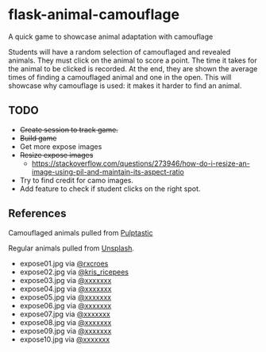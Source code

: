 # flask-animal-camouflage
A quick game to showcase animal adaptation with camouflage

Students will have a random selection of camouflaged and revealed animals. They must click on the animal to score a point. The time it takes for the animal to be clicked is recorded. At the end, they are shown the average times of finding a camouflaged animal and one in the open. This will showcase why camouflage is used: it makes it harder to find an animal.

## TODO

- ~~Create session to track game.~~
- ~~Build game~~
- Get more expose images
- ~~Resize expose images~~
  - https://stackoverflow.com/questions/273946/how-do-i-resize-an-image-using-pil-and-maintain-its-aspect-ratio
- Try to find credit for camo images.
- Add feature to check if student clicks on the right spot.

## References

Camouflaged animals pulled from [Pulptastic](https://pulptastic.com/17-camouflaged-animals/)

Regular animals pulled from [Unsplash](https://unsplash.com/s/photos/animal).

- expose01.jpg via [@rxcroes](https://unsplash.com/@rxcroes)
- expose02.jpg via [@kris_ricepees](https://unsplash.com/@kris_ricepees)
- expose03.jpg via [@xxxxxxx](https://unsplash.com/@xxxxxxx)
- expose04.jpg via [@xxxxxxx](https://unsplash.com/@xxxxxxx)
- expose05.jpg via [@xxxxxxx](https://unsplash.com/@xxxxxxx)
- expose06.jpg via [@xxxxxxx](https://unsplash.com/@xxxxxxx)
- expose07.jpg via [@xxxxxxx](https://unsplash.com/@xxxxxxx)
- expose08.jpg via [@xxxxxxx](https://unsplash.com/@xxxxxxx)
- expose09.jpg via [@xxxxxxx](https://unsplash.com/@xxxxxxx)
- expose10.jpg via [@xxxxxxx](https://unsplash.com/@xxxxxxx)
